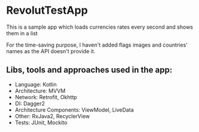 # RevolutTestApp

This is a sample app which loads currencies rates every second and shows them in a list

For the time-saving purpose, I haven't added flags images and countries' names as the API doesn't provide it.

## Libs, tools and approaches used in the app:

- Language: Kotlin
- Architecture: MVVM
- Network: Retrofit, Okhttp
- DI: Dagger2
- Architecture Components: ViewModel, LiveData
- Other: RxJava2, RecyclerView
- Tests: JUnit, Mockito
